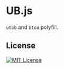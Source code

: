 UB.js
======

`utob` and `btou` polyfill.

License
------

[![MIT License](https://img.shields.io/github/license/jamesliu96/UB.js.svg)](https://github.com/jamesliu96/UB.js/blob/master/LICENSE)
